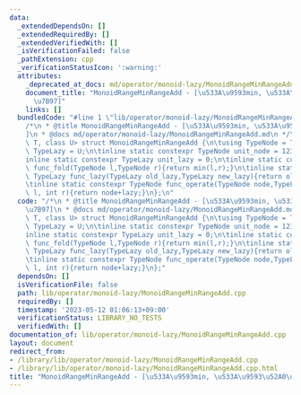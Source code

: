 ```yaml
---
data:
  _extendedDependsOn: []
  _extendedRequiredBy: []
  _extendedVerifiedWith: []
  _isVerificationFailed: false
  _pathExtension: cpp
  _verificationStatusIcon: ':warning:'
  attributes:
    _deprecated_at_docs: md/operator/monoid-lazy/MonoidRangeMinRangeAdd.md
    document_title: "MonoidRangeMinRangeAdd - [\u533A\u9593min, \u533A\u9593\u52A0\
      \u7B97]"
    links: []
  bundledCode: "#line 1 \"lib/operator/monoid-lazy/MonoidRangeMinRangeAdd.cpp\"\n\
    /*\n * @title MonoidRangeMinRangeAdd - [\u533A\u9593min, \u533A\u9593\u52A0\u7B97\
    ]\n * @docs md/operator/monoid-lazy/MonoidRangeMinRangeAdd.md\n */\ntemplate<class\
    \ T, class U> struct MonoidRangeMinRangeAdd {\n\tusing TypeNode = T;\n\tusing\
    \ TypeLazy = U;\n\tinline static constexpr TypeNode unit_node = 1234567890;\n\t\
    inline static constexpr TypeLazy unit_lazy = 0;\n\tinline static constexpr TypeNode\
    \ func_fold(TypeNode l,TypeNode r){return min(l,r);}\n\tinline static constexpr\
    \ TypeLazy func_lazy(TypeLazy old_lazy,TypeLazy new_lazy){return old_lazy+new_lazy;}\n\
    \tinline static constexpr TypeNode func_operate(TypeNode node,TypeLazy lazy,int\
    \ l, int r){return node+lazy;}\n};\n"
  code: "/*\n * @title MonoidRangeMinRangeAdd - [\u533A\u9593min, \u533A\u9593\u52A0\
    \u7B97]\n * @docs md/operator/monoid-lazy/MonoidRangeMinRangeAdd.md\n */\ntemplate<class\
    \ T, class U> struct MonoidRangeMinRangeAdd {\n\tusing TypeNode = T;\n\tusing\
    \ TypeLazy = U;\n\tinline static constexpr TypeNode unit_node = 1234567890;\n\t\
    inline static constexpr TypeLazy unit_lazy = 0;\n\tinline static constexpr TypeNode\
    \ func_fold(TypeNode l,TypeNode r){return min(l,r);}\n\tinline static constexpr\
    \ TypeLazy func_lazy(TypeLazy old_lazy,TypeLazy new_lazy){return old_lazy+new_lazy;}\n\
    \tinline static constexpr TypeNode func_operate(TypeNode node,TypeLazy lazy,int\
    \ l, int r){return node+lazy;}\n};"
  dependsOn: []
  isVerificationFile: false
  path: lib/operator/monoid-lazy/MonoidRangeMinRangeAdd.cpp
  requiredBy: []
  timestamp: '2023-05-12 01:06:13+09:00'
  verificationStatus: LIBRARY_NO_TESTS
  verifiedWith: []
documentation_of: lib/operator/monoid-lazy/MonoidRangeMinRangeAdd.cpp
layout: document
redirect_from:
- /library/lib/operator/monoid-lazy/MonoidRangeMinRangeAdd.cpp
- /library/lib/operator/monoid-lazy/MonoidRangeMinRangeAdd.cpp.html
title: "MonoidRangeMinRangeAdd - [\u533A\u9593min, \u533A\u9593\u52A0\u7B97]"
---
```

